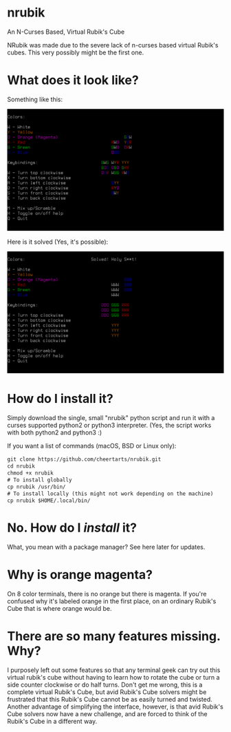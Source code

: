 # nrubik
An N-Curses Based, Virtual Rubik's Cube

NRubik was made due to the severe lack of n-curses based virtual Rubik's cubes. This very possibly might be the first one. 

# What does it look like?

Something like this:

![Screenshot](/nrubik-screenshot.png?raw=true)

Here is it solved (Yes, it's possible):

![Screenshot](/nrubik-screenshot-solved.png?raw=true)

# How do I install it?

Simply download the single, small "nrubik" python script and run it with a curses supported python2 or python3 interpreter. (Yes, the script works with both python2 and python3 :)

If you want a list of commands (macOS, BSD or Linux only):

    git clone https://github.com/cheertarts/nrubik.git
    cd nrubik
    chmod +x nrubik
    # To install globally
    cp nrubik /usr/bin/
    # To install locally (this might not work depending on the machine)
    cp nrubik $HOME/.local/bin/

# No. How do I _install_ it?

What, you mean with a package manager? See here later for updates.

# Why is orange magenta?

On 8 color terminals, there is no orange but there is magenta. If you're confused why it's labeled orange in the first place, on an ordinary Rubik's Cube that is where orange would be.

# There are so many features missing. Why?

I purposely left out some features so that any terminal geek can try out this virtual rubik's cube without having to learn how to rotate the cube or turn a side counter clockwise or do half turns. Don't get me wrong, this is a complete virtual Rubik's Cube, but avid Rubik's Cube solvers might be frustrated that this Rubik's Cube cannot be as easily turned and twisted. Another advantage of simplifying the interface, however, is that avid Rubik's Cube solvers now have a new challenge, and are forced to think of the Rubik's Cube in a different way.
